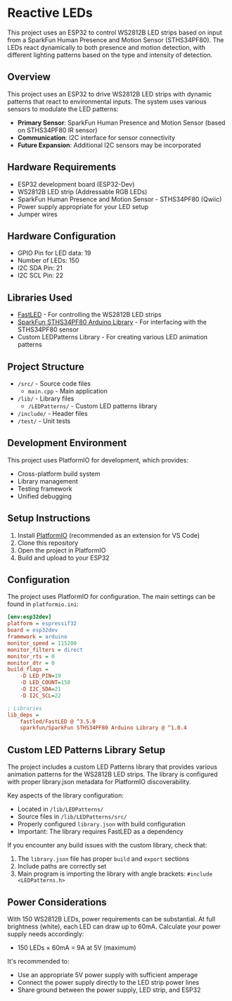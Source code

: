# Reactive LEDs

This project uses an ESP32 to control WS2812B LED strips based on input from a SparkFun Human Presence and Motion Sensor (STHS34PF80). The LEDs react dynamically to both presence and motion detection, with different lighting patterns based on the type and intensity of detection.

## Overview

This project uses an ESP32 to drive WS2812B LED strips with dynamic patterns that react to environmental inputs. The system uses various sensors to modulate the LED patterns:

- **Primary Sensor**: SparkFun Human Presence and Motion Sensor (based on STHS34PF80 IR sensor)
- **Communication**: I2C interface for sensor connectivity
- **Future Expansion**: Additional I2C sensors may be incorporated

## Hardware Requirements

- ESP32 development board (ESP32-Dev)
- WS2812B LED strip (Addressable RGB LEDs)
- SparkFun Human Presence and Motion Sensor - STHS34PF80 (Qwiic)
- Power supply appropriate for your LED setup
- Jumper wires

## Hardware Configuration

- GPIO Pin for LED data: 19
- Number of LEDs: 150
- I2C SDA Pin: 21
- I2C SCL Pin: 22

## Libraries Used

- [FastLED](https://github.com/FastLED/FastLED) - For controlling the WS2812B LED strips
- [SparkFun STHS34PF80 Arduino Library](https://github.com/sparkfun/SparkFun_STHS34PF80_Arduino_Library) - For interfacing with the STHS34PF80 sensor
- Custom LEDPatterns Library - For creating various LED animation patterns

## Project Structure

- `/src/` - Source code files
    - `main.cpp` - Main application
- `/lib/` - Library files
    - `/LEDPatterns/` - Custom LED patterns library
- `/include/` - Header files
- `/test/` - Unit tests

## Development Environment

This project uses PlatformIO for development, which provides:
- Cross-platform build system
- Library management
- Testing framework
- Unified debugging

## Setup Instructions

1. Install [PlatformIO](https://platformio.org/) (recommended as an extension for VS Code)
2. Clone this repository
3. Open the project in PlatformIO
4. Build and upload to your ESP32

## Configuration

The project uses PlatformIO for configuration. The main settings can be found in `platformio.ini`:

```ini
[env:esp32dev]
platform = espressif32
board = esp32dev
framework = arduino
monitor_speed = 115200
monitor_filters = direct
monitor_rts = 0
monitor_dtr = 0
build_flags = 
    -D LED_PIN=19
    -D LED_COUNT=150
    -D I2C_SDA=21
    -D I2C_SCL=22

; Libraries
lib_deps =
    fastled/FastLED @ ^3.5.0
    sparkfun/SparkFun STHS34PF80 Arduino Library @ ^1.0.4
```

## Custom LED Patterns Library Setup

The project includes a custom LED Patterns library that provides various animation patterns for the WS2812B LED strips. The library is configured with proper library.json metadata for PlatformIO discoverability.

Key aspects of the library configuration:
- Located in `/lib/LEDPatterns/`
- Source files in `/lib/LEDPatterns/src/`
- Properly configured `library.json` with build configuration
- Important: The library requires FastLED as a dependency

If you encounter any build issues with the custom library, check that:
1. The `library.json` file has proper `build` and `export` sections
2. Include paths are correctly set
3. Main program is importing the library with angle brackets: `#include <LEDPatterns.h>`

## Power Considerations

With 150 WS2812B LEDs, power requirements can be substantial. At full brightness (white), each LED can draw up to 60mA. Calculate your power supply needs accordingly:

- 150 LEDs × 60mA = 9A at 5V (maximum)

It's recommended to:
- Use an appropriate 5V power supply with sufficient amperage
- Connect the power supply directly to the LED strip power lines
- Share ground between the power supply, LED strip, and ESP32
